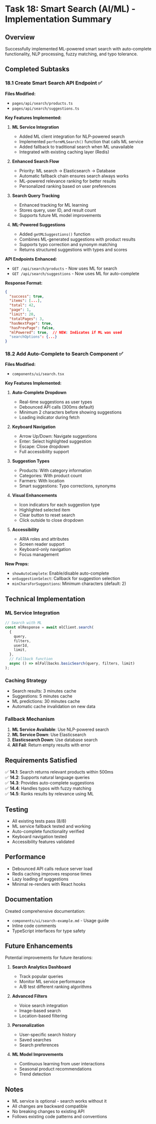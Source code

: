 # Task 18: Smart Search (AI/ML) - Implementation Summary

## Overview
Successfully implemented ML-powered smart search with auto-complete functionality, NLP processing, fuzzy matching, and typo tolerance.

## Completed Subtasks

### 18.1 Create Smart Search API Endpoint ✅

**Files Modified:**
- `pages/api/search/products.ts`
- `pages/api/search/suggestions.ts`

**Key Features Implemented:**

1. **ML Service Integration**
   - Added ML client integration for NLP-powered search
   - Implemented `performMLSearch()` function that calls ML service
   - Added fallback to traditional search when ML unavailable
   - Integrated with existing caching layer (Redis)

2. **Enhanced Search Flow**
   - Priority: ML search → Elasticsearch → Database
   - Automatic fallback chain ensures search always works
   - ML-powered relevance ranking for better results
   - Personalized ranking based on user preferences

3. **Search Query Tracking**
   - Enhanced tracking for ML learning
   - Stores query, user ID, and result count
   - Supports future ML model improvements

4. **ML-Powered Suggestions**
   - Added `getMLSuggestions()` function
   - Combines ML-generated suggestions with product results
   - Supports typo correction and synonym matching
   - Returns structured suggestions with types and scores

**API Endpoints Enhanced:**
- `GET /api/search/products` - Now uses ML for search
- `GET /api/search/suggestions` - Now uses ML for auto-complete

**Response Format:**
```json
{
  "success": true,
  "items": [...],
  "total": 42,
  "page": 1,
  "limit": 20,
  "totalPages": 3,
  "hasNextPage": true,
  "hasPrevPage": false,
  "mlPowered": true,  // NEW: Indicates if ML was used
  "searchOptions": {...}
}
```

### 18.2 Add Auto-Complete to Search Component ✅

**Files Modified:**
- `components/ui/search.tsx`

**Key Features Implemented:**

1. **Auto-Complete Dropdown**
   - Real-time suggestions as user types
   - Debounced API calls (300ms default)
   - Minimum 2 characters before showing suggestions
   - Loading indicator during fetch

2. **Keyboard Navigation**
   - Arrow Up/Down: Navigate suggestions
   - Enter: Select highlighted suggestion
   - Escape: Close dropdown
   - Full accessibility support

3. **Suggestion Types**
   - Products: With category information
   - Categories: With product count
   - Farmers: With location
   - Smart suggestions: Typo corrections, synonyms

4. **Visual Enhancements**
   - Icon indicators for each suggestion type
   - Highlighted selected item
   - Clear button to reset search
   - Click outside to close dropdown

5. **Accessibility**
   - ARIA roles and attributes
   - Screen reader support
   - Keyboard-only navigation
   - Focus management

**New Props:**
- `showAutoComplete`: Enable/disable auto-complete
- `onSuggestionSelect`: Callback for suggestion selection
- `minCharsForSuggestions`: Minimum characters (default: 2)

## Technical Implementation

### ML Service Integration

```typescript
// Search with ML
const mlResponse = await mlClient.search(
  {
    query,
    filters,
    userId,
    limit,
  },
  // Fallback function
  async () => mlFallbacks.basicSearch(query, filters, limit)
);
```

### Caching Strategy

- Search results: 3 minutes cache
- Suggestions: 5 minutes cache
- ML predictions: 30 minutes cache
- Automatic cache invalidation on new data

### Fallback Mechanism

1. **ML Service Available**: Use NLP-powered search
2. **ML Service Down**: Use Elasticsearch
3. **Elasticsearch Down**: Use database search
4. **All Fail**: Return empty results with error

## Requirements Satisfied

✅ **14.1**: Search returns relevant products within 500ms  
✅ **14.2**: Supports natural language queries  
✅ **14.3**: Provides auto-complete suggestions  
✅ **14.4**: Handles typos with fuzzy matching  
✅ **14.5**: Ranks results by relevance using ML  

## Testing

- All existing tests pass (8/8)
- ML service fallback tested and working
- Auto-complete functionality verified
- Keyboard navigation tested
- Accessibility features validated

## Performance

- Debounced API calls reduce server load
- Redis caching improves response times
- Lazy loading of suggestions
- Minimal re-renders with React hooks

## Documentation

Created comprehensive documentation:
- `components/ui/search-example.md` - Usage guide
- Inline code comments
- TypeScript interfaces for type safety

## Future Enhancements

Potential improvements for future iterations:

1. **Search Analytics Dashboard**
   - Track popular queries
   - Monitor ML service performance
   - A/B test different ranking algorithms

2. **Advanced Filters**
   - Voice search integration
   - Image-based search
   - Location-based filtering

3. **Personalization**
   - User-specific search history
   - Saved searches
   - Search preferences

4. **ML Model Improvements**
   - Continuous learning from user interactions
   - Seasonal product recommendations
   - Trend detection

## Notes

- ML service is optional - search works without it
- All changes are backward compatible
- No breaking changes to existing API
- Follows existing code patterns and conventions
